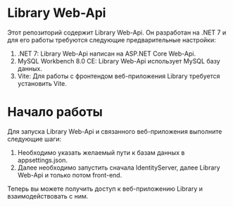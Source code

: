 # Library Web-Api
Этот репозиторий содержит Library Web-Api. Он разработан на .NET 7 и для его работы требуются следующие предварительные настройки:

1) .NET 7: Library Web-Api написан на ASP.NET Core Web-Api.
2) MySQL Workbench 8.0 CE: Library Web-Api использует MySQL базу данных. 
3) Vite: Для работы с фронтендом веб-приложения Library требуется установить Vite.
# Начало работы
Для запуска Library Web-Api и связанного веб-приложения выполните следующие шаги:

1) Необходимо указать желаемый пути к базам данных в appsettings.json. 
2) Далее необходимо запустить сначала IdentityServer, далее Library Web-Api и только потом front-end. 

Теперь вы можете получить доступ к веб-приложению Library и взаимодействовать с ним.
